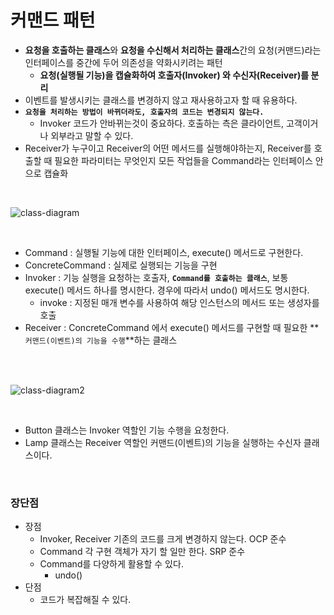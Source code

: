 # 커맨드 패턴
- **요청을 호출하는 클래스**와 **요청을 수신해서 처리하는 클래스**간의 요청(커맨드)라는 인터페이스를 중간에 두어 의존성을 약화시키려는 패턴
  - **요청(실행될 기능)을 캡슐화하여 호출자(Invoker) 와 수신자(Receiver)를 분리**
- 이벤트를 발생시키는 클래스를 변경하지 않고 재사용하고자 할 때 유용하다.
- **`요청을 처리하는 방법이 바뀌더라도, 호출자의 코드는 변경되지 않는다.`**
  - Invoker 코드가 안바뀌는것이 중요하다. 호출하는 측은 클라이언트, 고객이거나 외부라고 말할 수 있다.
- Receiver가 누구이고 Receiver의 어떤 메서드를 실행해야하는지, Receiver를 호출할 때 필요한 파라미터는 무엇인지 모든 작업들을 Command라는 인터페이스 안으로 캡슐화

<br>

![class-diagram](http://www.plantuml.com/plantuml/proxy?src=https://raw.githubusercontent.com/ohtaeg/TIL/master/design-pattern/src/chapter8_command/uml/command.puml)

<br>

- Command : 실행될 기능에 대한 인터페이스, execute() 메서드로 구현한다.
- ConcreteCommand : 실제로 실행되는 기능을 구현
- Invoker : 기능 실행을 요청하는 호출자, **`Command를 호출하는 클래스`**, 보통 execute() 메서드 하나를 명시한다. 경우에 따라서 undo() 메서드도 명시한다.
  - invoke : 지정된 매개 변수를 사용하여 해당 인스턴스의 메서드 또는 생성자를 호출
- Receiver : ConcreteCommand 에서 execute() 메서드를 구현할 때 필요한 **`커맨드(이벤트)의 기능을 수행`**하는 클래스


<br>
<br>

![class-diagram2](http://www.plantuml.com/plantuml/proxy?src=https://raw.githubusercontent.com/ohtaeg/TIL/master/design-pattern/src/chapter8_command/uml/button.puml)

<br>

- Button 클래스는 Invoker 역할인 기능 수행을 요청한다.
- Lamp 클래스는 Receiver 역할인 커맨드(이벤트)의 기능을 실행하는 수신자 클래스이다.

<br>

### 장단점
- 장점
  - Invoker, Receiver 기존의 코드를 크게 변경하지 않는다. OCP 준수
  - Command 각 구현 객체가 자기 할 일만 한다. SRP 준수
  - Command를 다양하게 활용할 수 있다.
    - undo()
- 단점
  - 코드가 복잡해질 수 있다.
